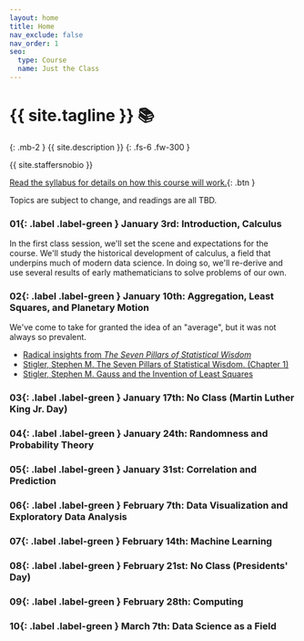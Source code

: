 ```yaml
---
layout: home
title: Home
nav_exclude: false
nav_order: 1
seo:
  type: Course
  name: Just the Class
---
```


# {{ site.tagline }} 📚
{: .mb-2 }
{{ site.description }}
{: .fs-6 .fw-300 }

{{ site.staffersnobio }}

[Read the syllabus for details on how this course will work.](../syllabus){: .btn }

Topics are subject to change, and readings are all TBD.

### **01**{: .label .label-green } January 3rd: **Introduction, Calculus**

In the first class session, we'll set the scene and expectations for the course. We'll study the historical development of calculus, a field that underpins much of modern data science. In doing so, we'll re-derive and use several results of early mathematicians to solve problems of our own.

### **02**{: .label .label-green } January 10th: **Aggregation, Least Squares, and Planetary Motion**

We've come to take for granted the idea of an "average", but it was not always so prevalent.

- [Radical insights from _The Seven Pillars of Statistical Wisdom_](https://www.newscientist.com/article/mg23030740-900-radical-insights-from-the-seven-pillars-of-statistical-wisdom/)
- [Stigler, Stephen M. The Seven Pillars of Statistical Wisdom. (Chapter 1)](https://search-library.ucsd.edu/discovery/fulldisplay?docid=alma991023006319704876&context=L&vid=01UCS_SDI:UCSD&lang=en&search_scope=ArticlesBooksEtc&adaptor=Local%20Search%20Engine&tab=ArticleBooksEtc&query=any,contains,seven%20pillars%20of%20statistical%20wisdom&offset=0)
- [Stigler, Stephen M. Gauss and the Invention of Least Squares](https://projecteuclid.org/journals/annals-of-statistics/volume-9/issue-3/Gauss-and-the-Invention-of-Least-Squares/10.1214/aos/1176345451.full)

### **03**{: .label .label-green } January 17th: No Class (Martin Luther King Jr. Day)

### **04**{: .label .label-green } January 24th: **Randomness and Probability Theory**

### **05**{: .label .label-green } January 31st: **Correlation and Prediction**

### **06**{: .label .label-green } February 7th: **Data Visualization and Exploratory Data Analysis**

### **07**{: .label .label-green } February 14th: **Machine Learning**

### **08**{: .label .label-green } February 21st: No Class (Presidents' Day)

### **09**{: .label .label-green } February 28th: **Computing**

### **10**{: .label .label-green } March 7th: **Data Science as a Field**


